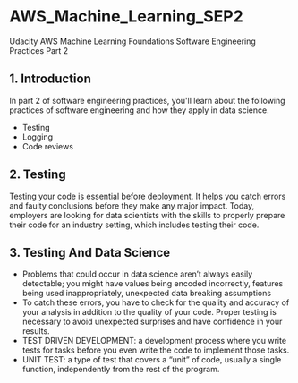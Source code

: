 # AWS_Machine_Learning_SEP2
Udacity AWS Machine Learning Foundations Software Engineering Practices Part 2

## 1. Introduction

In part 2 of software engineering practices, you'll learn about the following practices of software engineering and how they apply in data science.

* Testing
* Logging
* Code reviews

## 2. Testing
Testing your code is essential before deployment. It helps you catch errors and faulty conclusions before they make any major impact. Today, employers are looking for data scientists with the skills to properly prepare their code for an industry setting, which includes testing their code.

## 3. Testing And Data Science
* Problems that could occur in data science aren’t always easily detectable; you might have values being encoded incorrectly, features being used inappropriately, unexpected data breaking assumptions
* To catch these errors, you have to check for the quality and accuracy of your analysis in addition to the quality of your code. Proper testing is necessary to avoid unexpected surprises and have confidence in your results.
* TEST DRIVEN DEVELOPMENT: a development process where you write tests for tasks before you even write the code to implement those tasks.
* UNIT TEST: a type of test that covers a “unit” of code, usually a single function, independently from the rest of the program.